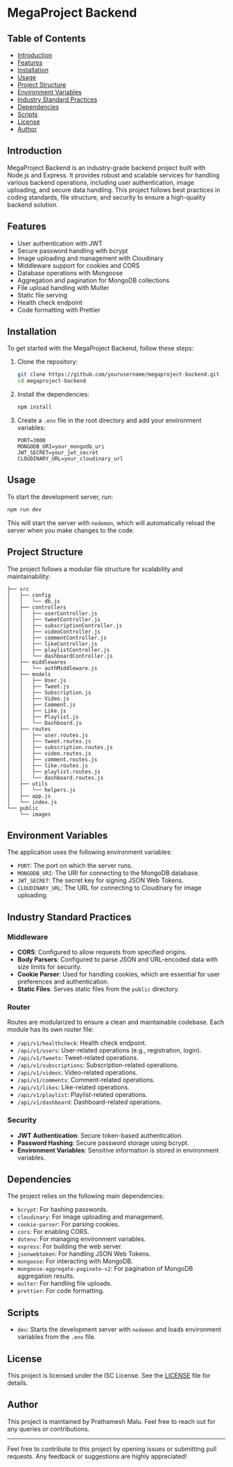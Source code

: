 # MegaProject Backend

## Table of Contents

- [Introduction](#introduction)
- [Features](#features)
- [Installation](#installation)
- [Usage](#usage)
- [Project Structure](#project-structure)
- [Environment Variables](#environment-variables)
- [Industry Standard Practices](#industry-standard-practices)
- [Dependencies](#dependencies)
- [Scripts](#scripts)
- [License](#license)
- [Author](#author)

## Introduction

MegaProject Backend is an industry-grade backend project built with Node.js and Express. It provides robust and scalable services for handling various backend operations, including user authentication, image uploading, and secure data handling. This project follows best practices in coding standards, file structure, and security to ensure a high-quality backend solution.

## Features

- User authentication with JWT
- Secure password handling with bcrypt
- Image uploading and management with Cloudinary
- Middleware support for cookies and CORS
- Database operations with Mongoose
- Aggregation and pagination for MongoDB collections
- File upload handling with Multer
- Static file serving
- Health check endpoint
- Code formatting with Prettier

## Installation

To get started with the MegaProject Backend, follow these steps:

1. Clone the repository:
    ```bash
    git clone https://github.com/yourusername/megaproject-backend.git
    cd megaproject-backend
    ```

2. Install the dependencies:
    ```bash
    npm install
    ```

3. Create a `.env` file in the root directory and add your environment variables:
    ```env
    PORT=3000
    MONGODB_URI=your_mongodb_uri
    JWT_SECRET=your_jwt_secret
    CLOUDINARY_URL=your_cloudinary_url
    ```

## Usage

To start the development server, run:

```bash
npm run dev
```

This will start the server with `nodemon`, which will automatically reload the server when you make changes to the code.

## Project Structure

The project follows a modular file structure for scalability and maintainability:

```
├── src
│   ├── config
│   │   └── db.js
│   ├── controllers
│   │   ├── userController.js
│   │   ├── tweetController.js
│   │   ├── subscriptionController.js
│   │   ├── videoController.js
│   │   ├── commentController.js
│   │   ├── likeController.js
│   │   ├── playlistController.js
│   │   └── dashboardController.js
│   ├── middlewares
│   │   └── authMiddleware.js
│   ├── models
│   │   ├── User.js
│   │   ├── Tweet.js
│   │   ├── Subscription.js
│   │   ├── Video.js
│   │   ├── Comment.js
│   │   ├── Like.js
│   │   ├── Playlist.js
│   │   └── Dashboard.js
│   ├── routes
│   │   ├── user.routes.js
│   │   ├── tweet.routes.js
│   │   ├── subscription.routes.js
│   │   ├── video.routes.js
│   │   ├── comment.routes.js
│   │   ├── like.routes.js
│   │   ├── playlist.routes.js
│   │   └── dashboard.routes.js
│   ├── utils
│   │   └── helpers.js
│   ├── app.js
│   └── index.js
└── public
    └── images
```

## Environment Variables

The application uses the following environment variables:

- `PORT`: The port on which the server runs.
- `MONGODB_URI`: The URI for connecting to the MongoDB database.
- `JWT_SECRET`: The secret key for signing JSON Web Tokens.
- `CLOUDINARY_URL`: The URL for connecting to Cloudinary for image uploading.

## Industry Standard Practices

### Middleware

- **CORS**: Configured to allow requests from specified origins.
- **Body Parsers**: Configured to parse JSON and URL-encoded data with size limits for security.
- **Cookie Parser**: Used for handling cookies, which are essential for user preferences and authentication.
- **Static Files**: Serves static files from the `public` directory.

### Router

Routes are modularized to ensure a clean and maintainable codebase. Each module has its own router file:

- `/api/v1/healthcheck`: Health check endpoint.
- `/api/v1/users`: User-related operations (e.g., registration, login).
- `/api/v1/tweets`: Tweet-related operations.
- `/api/v1/subscriptions`: Subscription-related operations.
- `/api/v1/videos`: Video-related operations.
- `/api/v1/comments`: Comment-related operations.
- `/api/v1/likes`: Like-related operations.
- `/api/v1/playlist`: Playlist-related operations.
- `/api/v1/dashboard`: Dashboard-related operations.

### Security

- **JWT Authentication**: Secure token-based authentication.
- **Password Hashing**: Secure password storage using bcrypt.
- **Environment Variables**: Sensitive information is stored in environment variables.

## Dependencies

The project relies on the following main dependencies:

- `bcrypt`: For hashing passwords.
- `cloudinary`: For image uploading and management.
- `cookie-parser`: For parsing cookies.
- `cors`: For enabling CORS.
- `dotenv`: For managing environment variables.
- `express`: For building the web server.
- `jsonwebtoken`: For handling JSON Web Tokens.
- `mongoose`: For interacting with MongoDB.
- `mongoose-aggregate-paginate-v2`: For pagination of MongoDB aggregation results.
- `multer`: For handling file uploads.
- `prettier`: For code formatting.

## Scripts

- `dev`: Starts the development server with `nodemon` and loads environment variables from the `.env` file.

## License

This project is licensed under the ISC License. See the [LICENSE](LICENSE) file for details.

## Author

This project is maintained by Prathamesh Malu. Feel free to reach out for any queries or contributions.

---

Feel free to contribute to this project by opening issues or submitting pull requests. Any feedback or suggestions are highly appreciated!
